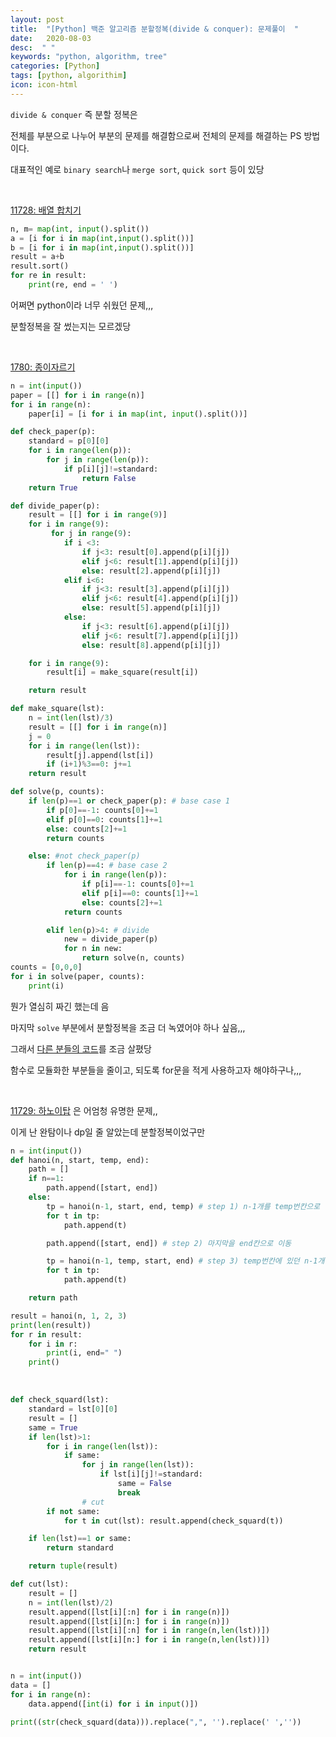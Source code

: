 ```yaml
---
layout: post
title:  "[Python] 백준 알고리즘 분할정복(divide & conquer): 문제풀이  "
date:   2020-08-03
desc:  " "
keywords: "python, algorithm, tree"
categories: [Python]
tags: [python, algorithim]
icon: icon-html
---
```




`divide & conquer` 즉 분할 정복은

전체를 부분으로 나누어 부분의 문제를 해결함으로써  전체의 문제를 해결하는 PS 방법이다.

대표적인 예로 `binary search`나  `merge sort`, `quick sort` 등이 있당


<br>

[11728: 배열 합치기](https://www.acmicpc.net/problem/11728)



```python
n, m= map(int, input().split())
a = [i for i in map(int,input().split())]
b = [i for i in map(int,input().split())]
result = a+b
result.sort()
for re in result:
    print(re, end = ' ')
```

어쩌면 python이라 너무 쉬웠던 문제,,,

분할정복을 잘 썼는지는 모르겠당




<br>


[1780: 종이자르기](https://www.acmicpc.net/problem/1780)


```python
n = int(input())
paper = [[] for i in range(n)]
for i in range(n):
    paper[i] = [i for i in map(int, input().split())]

def check_paper(p):
    standard = p[0][0]
    for i in range(len(p)):
        for j in range(len(p)):
            if p[i][j]!=standard:
                return False
    return True    

def divide_paper(p):
    result = [[] for i in range(9)]
    for i in range(9):
         for j in range(9):   
            if i <3:
                if j<3: result[0].append(p[i][j])
                elif j<6: result[1].append(p[i][j])
                else: result[2].append(p[i][j])
            elif i<6:
                if j<3: result[3].append(p[i][j])
                elif j<6: result[4].append(p[i][j])
                else: result[5].append(p[i][j])
            else:
                if j<3: result[6].append(p[i][j])
                elif j<6: result[7].append(p[i][j])
                else: result[8].append(p[i][j])

    for i in range(9):
        result[i] = make_square(result[i])

    return result

def make_square(lst):
    n = int(len(lst)/3)
    result = [[] for i in range(n)]
    j = 0
    for i in range(len(lst)):
        result[j].append(lst[i])
        if (i+1)%3==0: j+=1
    return result    

def solve(p, counts):
    if len(p)==1 or check_paper(p): # base case 1
        if p[0]==-1: counts[0]+=1
        elif p[0]==0: counts[1]+=1
        else: counts[2]+=1
        return counts    

    else: #not check_paper(p)
        if len(p)==4: # base case 2
            for i in range(len(p)):
                if p[i]==-1: counts[0]+=1
                elif p[i]==0: counts[1]+=1
                else: counts[2]+=1
            return counts

        elif len(p)>4: # divide
            new = divide_paper(p)
            for n in new:
                return solve(n, counts)
counts = [0,0,0]    
for i in solve(paper, counts):
    print(i)   

```

뭔가 열심히 짜긴 했는데 음

마지막 `solve` 부분에서 분할정복을 조금 더 녹였어야 하나 싶음,,,

그래서 [다른 분들의 코드](https://developmentdiary.tistory.com/336)를 조금 살폈당


 함수로 모듈화한 부분들을 줄이고, 되도록 for문을 적게 사용하고자 해야하구나,,,



<br>

[11729: 하노이탑](https://www.acmicpc.net/problem/11729) 은 어엄청 유명한 문제,,

이게 난 완탐이나 dp일 줄 알았는데 분할정복이었구만



```python
n = int(input())
def hanoi(n, start, temp, end):
    path = []
    if n==1:
        path.append([start, end])
    else:
        tp = hanoi(n-1, start, end, temp) # step 1) n-1개를 temp번칸으로 이동
        for t in tp:
            path.append(t)

        path.append([start, end]) # step 2) 마지막을 end칸으로 이동

        tp = hanoi(n-1, temp, start, end) # step 3) temp번칸에 있던 n-1개를 end번칸으로 이동
        for t in tp:
            path.append(t)

    return path

result = hanoi(n, 1, 2, 3)
print(len(result))
for r in result:
    for i in r:
        print(i, end=" ")
    print()
```


<br>

```python
def check_squard(lst):
    standard = lst[0][0]
    result = []
    same = True
    if len(lst)>1:
        for i in range(len(lst)):
            if same:
                for j in range(len(lst)):
                    if lst[i][j]!=standard:
                        same = False
                        break
                # cut
        if not same:
            for t in cut(lst): result.append(check_squard(t))               

    if len(lst)==1 or same:
        return standard

    return tuple(result)

def cut(lst):
    result = []
    n = int(len(lst)/2)
    result.append([lst[i][:n] for i in range(n)])
    result.append([lst[i][n:] for i in range(n)])
    result.append([lst[i][:n] for i in range(n,len(lst))])
    result.append([lst[i][n:] for i in range(n,len(lst))])
    return result


n = int(input())
data = []
for i in range(n):
    data.append([int(i) for i in input()])

print((str(check_squard(data))).replace(",", '').replace(' ',''))
```

<br>

```python
```

<br>

```python
```
